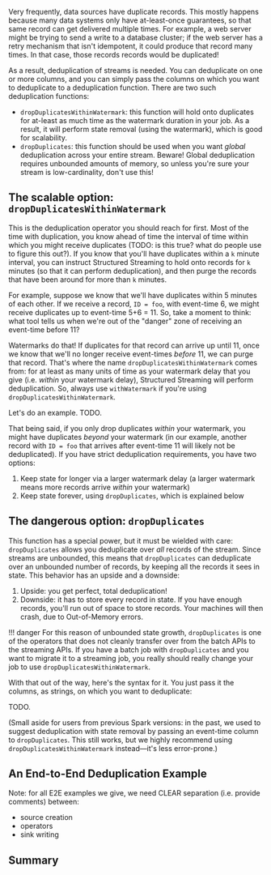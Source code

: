 Very frequently, data sources have duplicate records. This mostly happens because many data systems only have at-least-once guarantees, so that same record can get delivered multiple times. For example, a web server might be trying to send a write to a database cluster; if the web server has a retry mechanism that isn't idempotent, it could produce that record many times. In that case, those records records would be duplicated!

As a result, deduplication of streams is needed. You can deduplicate on one or more columns, and you can simply pass the columns on which you want to deduplicate to a deduplication function. There are two such deduplication functions:

- `dropDuplicatesWithinWatermark`: this function will hold onto duplicates for at-least as much time as the watermark duration in your job. As a result, it will perform state removal (using the watermark), which is good for scalability.
- `dropDuplicates`: this function should be used when you want _global_ deduplication across your entire stream. Beware! Global deduplication requires unbounded amounts of memory, so unless you're sure your stream is low-cardinality, don't use this!

## The scalable option: `dropDuplicatesWithinWatermark`

This is the deduplication operator you should reach for first. Most of the time with duplication, you know ahead of time the interval of time within which you might receive duplicates (TODO: is this true? what do people use to figure this out?). If you know that you'll have duplicates within a `k` minute interval, you can instruct Structured Streaming to hold onto records for `k` minutes (so that it can perform deduplication), and then purge the records that have been around for more than `k` minutes.

For example, suppose we know that we'll have duplicates within 5 minutes of each other. If we receive a record, `ID = foo`, with event-time 6, we might receive duplicates up to event-time 5+6 = 11. So, take a moment to think: what tool tells us when we're out of the "danger" zone of receiving an event-time before 11?

Watermarks do that! If duplicates for that record can arrive up until 11, once we know that we'll no longer receive event-times _before_ 11, we can purge that record. That's where the name `dropDuplicatesWithinWatermark` comes from: for at least as many units of time as your watermark delay that you give (i.e. _within_ your watermark delay), Structured Streaming will perform deduplication. So, always use `withWatermark` if you're using `dropDuplicatesWithinWatermark`.

Let's do an example. TODO.

That being said, if you only drop duplicates _within_ your watermark, you might have duplicates _beyond_ your watermark (in our example, another record with `ID = foo` that arrives after event-time 11 will likely not be deduplicated). If you have strict deduplication requirements, you have two options:

1. Keep state for longer via a larger watermark delay (a larger watermark means more records arrive _within_ your watermark)
2. Keep state forever, using `dropDuplicates`, which is explained below

## The dangerous option: `dropDuplicates`

This function has a special power, but it must be wielded with care: `dropDuplicates` allows you deduplicate over _all_ records of the stream. Since streams are unbounded, this means that `dropDuplicates` can deduplicate over an unbounded number of records, by keeping all the records it sees in state. This behavior has an upside and a downside:

1. Upside: you get perfect, total deduplication!
2. Downside: it has to store every record in state. If you have enough records, you'll run out of space to store records. Your machines will then crash, due to Out-of-Memory errors.

!!! danger
    For this reason of unbounded state growth, `dropDuplicates` is one of the operators that does not cleanly transfer over from the batch APIs to the streaming APIs. If you have a batch job with `dropDuplicates` and you want to migrate it to a streaming job, you really should really change your job to use `dropDuplicatesWithinWatermark`.

With that out of the way, here's the syntax for it. You just pass it the columns, as strings, on which you want to deduplicate:

TODO.

(Small aside for users from previous Spark versions: in the past, we used to suggest deduplication with state removal by passing an event-time column to `dropDuplicates`. This still works, but we highly recommend using `dropDuplicatesWithinWatermark` instead—it's less error-prone.)

## An End-to-End Deduplication Example

Note: for all E2E examples we give, we need CLEAR separation (i.e. provide comments) between:

- source creation
- operators
- sink writing

## Summary
